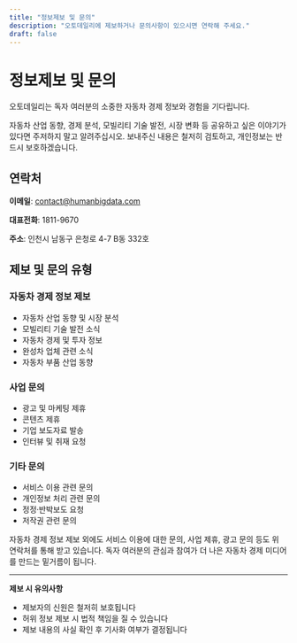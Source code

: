 ```yaml
---
title: "정보제보 및 문의"
description: "오토데일리에 제보하거나 문의사항이 있으시면 연락해 주세요."
draft: false
---
```


# 정보제보 및 문의

오토데일리는 독자 여러분의 소중한 자동차 경제 정보와 경험을 기다립니다.

자동차 산업 동향, 경제 분석, 모빌리티 기술 발전, 시장 변화 등 공유하고 싶은 이야기가 있다면 주저하지 말고 알려주십시오. 보내주신 내용은 철저히 검토하고, 개인정보는 반드시 보호하겠습니다.

## 연락처

**이메일**: contact@humanbigdata.com

**대표전화**: 1811-9670

**주소**: 인천시 남동구 은청로 4-7 B동 332호

## 제보 및 문의 유형

### 자동차 경제 정보 제보
- 자동차 산업 동향 및 시장 분석
- 모빌리티 기술 발전 소식
- 자동차 경제 및 투자 정보
- 완성차 업체 관련 소식
- 자동차 부품 산업 동향

### 사업 문의
- 광고 및 마케팅 제휴
- 콘텐츠 제휴
- 기업 보도자료 발송
- 인터뷰 및 취재 요청

### 기타 문의
- 서비스 이용 관련 문의
- 개인정보 처리 관련 문의
- 정정·반박보도 요청
- 저작권 관련 문의

자동차 경제 정보 제보 외에도 서비스 이용에 대한 문의, 사업 제휴, 광고 문의 등도 위 연락처를 통해 받고 있습니다. 독자 여러분의 관심과 참여가 더 나은 자동차 경제 미디어를 만드는 밑거름이 됩니다.

---

**제보 시 유의사항**
- 제보자의 신원은 철저히 보호됩니다
- 허위 정보 제보 시 법적 책임을 질 수 있습니다
- 제보 내용의 사실 확인 후 기사화 여부가 결정됩니다
